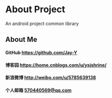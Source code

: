 # About Project
An android project common library

## About Me

#### GitHub https://github.com/Jay-Y

#### 博客园 https://home.cnblogs.com/u/ysjshrine/

#### 新浪微博 http://weibo.com/u/5785639138

#### 个人邮箱 570440569@qq.com
